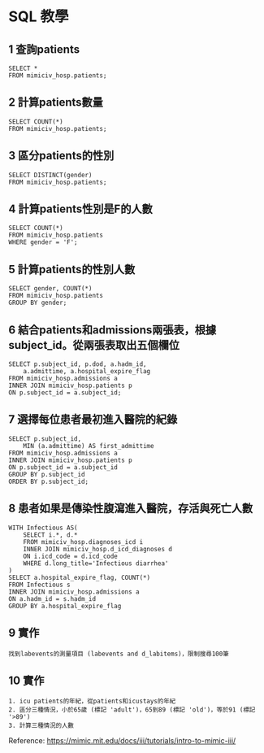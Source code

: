# SQL 教學

## 1 查詢patients
```
SELECT *
FROM mimiciv_hosp.patients;
```

## 2 計算patients數量
```
SELECT COUNT(*)
FROM mimiciv_hosp.patients;
```

## 3 區分patients的性別
```
SELECT DISTINCT(gender)
FROM mimiciv_hosp.patients;
```

## 4 計算patients性別是F的人數
```
SELECT COUNT(*)
FROM mimiciv_hosp.patients
WHERE gender = 'F';
```

## 5 計算patients的性別人數
```
SELECT gender, COUNT(*)
FROM mimiciv_hosp.patients
GROUP BY gender;
```

## 6 結合patients和admissions兩張表，根據subject_id。從兩張表取出五個欄位
```
SELECT p.subject_id, p.dod, a.hadm_id,
    a.admittime, a.hospital_expire_flag
FROM mimiciv_hosp.admissions a
INNER JOIN mimiciv_hosp.patients p
ON p.subject_id = a.subject_id;
```

## 7 選擇每位患者最初進入醫院的紀錄
```
SELECT p.subject_id, 
    MIN (a.admittime) AS first_admittime
FROM mimiciv_hosp.admissions a
INNER JOIN mimiciv_hosp.patients p
ON p.subject_id = a.subject_id
GROUP BY p.subject_id
ORDER BY p.subject_id;
```

## 8 患者如果是傳染性腹瀉進入醫院，存活與死亡人數
```
WITH Infectious AS(
	SELECT i.*, d.*
	FROM mimiciv_hosp.diagnoses_icd i
	INNER JOIN mimiciv_hosp.d_icd_diagnoses d
	ON i.icd_code = d.icd_code
	WHERE d.long_title='Infectious diarrhea'
)
SELECT a.hospital_expire_flag, COUNT(*)
FROM Infectious s
INNER JOIN mimiciv_hosp.admissions a
ON a.hadm_id = s.hadm_id
GROUP BY a.hospital_expire_flag
```

## 9 實作
```
找到labevents的測量項目 (labevents and d_labitems)，限制搜尋100筆
```


## 10 實作
```
1. icu patients的年紀，從patients和icustays的年紀
2. 區分三種情況，小於65歲 (標記 'adult')，65到89 (標記 'old')，等於91 (標記 '>89')
3. 計算三種情況的人數
```


Reference: https://mimic.mit.edu/docs/iii/tutorials/intro-to-mimic-iii/
